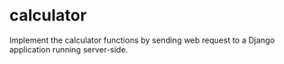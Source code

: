 calculator
============
Implement the calculator functions by sending web request to a Django application running server-side. 